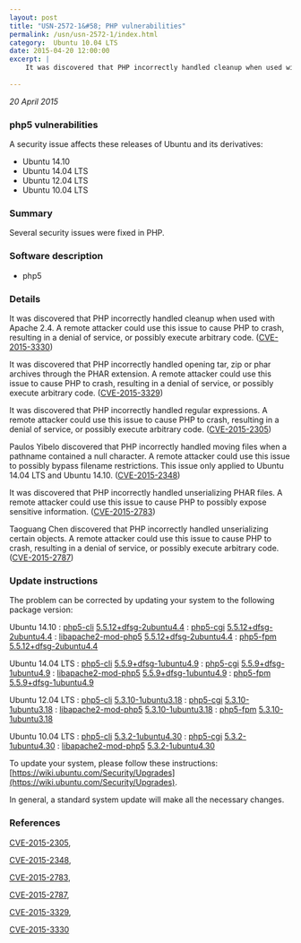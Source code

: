```yaml
---
layout: post
title: "USN-2572-1&#58; PHP vulnerabilities"
permalink: /usn/usn-2572-1/index.html
category:  Ubuntu 10.04 LTS
date: 2015-04-20 12:00:00
excerpt: |
    It was discovered that PHP incorrectly handled cleanup when used with Apache 2.4. A remote attacker could use this issue to cause PHP to crash, resulting in a denial of service, or possibly execute arbitrary code. ([CVE-2015-3330](http://people.ubuntu.com/~ubuntu-security/cve/CVE-2015-3330))
    
--- 
```

 
 

*20 April 2015*

### php5 vulnerabilities

A security issue affects these releases of Ubuntu and its derivatives:

* Ubuntu 14.10
* Ubuntu 14.04 LTS
* Ubuntu 12.04 LTS
* Ubuntu 10.04 LTS

### Summary

Several security issues were fixed in PHP. 

### Software description

* php5 

### Details

It was discovered that PHP incorrectly handled cleanup when used with Apache 2.4. A remote attacker could use this issue to cause PHP to crash, resulting in a denial of service, or possibly execute arbitrary code. ([CVE-2015-3330](http://people.ubuntu.com/~ubuntu-security/cve/CVE-2015-3330))

It was discovered that PHP incorrectly handled opening tar, zip or phar archives through the PHAR extension. A remote attacker could use this issue to cause PHP to crash, resulting in a denial of service, or possibly execute arbitrary code. ([CVE-2015-3329](http://people.ubuntu.com/~ubuntu-security/cve/CVE-2015-3329))

It was discovered that PHP incorrectly handled regular expressions. A remote attacker could use this issue to cause PHP to crash, resulting in a denial of service, or possibly execute arbitrary code. ([CVE-2015-2305](http://people.ubuntu.com/~ubuntu-security/cve/CVE-2015-2305))

Paulos Yibelo discovered that PHP incorrectly handled moving files when a pathname contained a null character. A remote attacker could use this issue to possibly bypass filename restrictions. This issue only applied to Ubuntu 14.04 LTS and Ubuntu 14.10. ([CVE-2015-2348](http://people.ubuntu.com/~ubuntu-security/cve/CVE-2015-2348))

It was discovered that PHP incorrectly handled unserializing PHAR files. A remote attacker could use this issue to cause PHP to possibly expose sensitive information. ([CVE-2015-2783](http://people.ubuntu.com/~ubuntu-security/cve/CVE-2015-2783))

Taoguang Chen discovered that PHP incorrectly handled unserializing certain objects. A remote attacker could use this issue to cause PHP to crash, resulting in a denial of service, or possibly execute arbitrary code. ([CVE-2015-2787](http://people.ubuntu.com/~ubuntu-security/cve/CVE-2015-2787)) 

### Update instructions

The problem can be corrected by updating your system to the following package version:

Ubuntu 14.10
 : [php5-cli](https://launchpad.net/ubuntu/+source/php5) <span> [5.5.12+dfsg-2ubuntu4.4](https://launchpad.net/ubuntu/+source/php5/5.5.12+dfsg-2ubuntu4.4) </span> 
 : [php5-cgi](https://launchpad.net/ubuntu/+source/php5) <span> [5.5.12+dfsg-2ubuntu4.4](https://launchpad.net/ubuntu/+source/php5/5.5.12+dfsg-2ubuntu4.4) </span> 
 : [libapache2-mod-php5](https://launchpad.net/ubuntu/+source/php5) <span> [5.5.12+dfsg-2ubuntu4.4](https://launchpad.net/ubuntu/+source/php5/5.5.12+dfsg-2ubuntu4.4) </span> 
 : [php5-fpm](https://launchpad.net/ubuntu/+source/php5) <span> [5.5.12+dfsg-2ubuntu4.4](https://launchpad.net/ubuntu/+source/php5/5.5.12+dfsg-2ubuntu4.4) </span> 

Ubuntu 14.04 LTS
 : [php5-cli](https://launchpad.net/ubuntu/+source/php5) <span> [5.5.9+dfsg-1ubuntu4.9](https://launchpad.net/ubuntu/+source/php5/5.5.9+dfsg-1ubuntu4.9) </span> 
 : [php5-cgi](https://launchpad.net/ubuntu/+source/php5) <span> [5.5.9+dfsg-1ubuntu4.9](https://launchpad.net/ubuntu/+source/php5/5.5.9+dfsg-1ubuntu4.9) </span> 
 : [libapache2-mod-php5](https://launchpad.net/ubuntu/+source/php5) <span> [5.5.9+dfsg-1ubuntu4.9](https://launchpad.net/ubuntu/+source/php5/5.5.9+dfsg-1ubuntu4.9) </span> 
 : [php5-fpm](https://launchpad.net/ubuntu/+source/php5) <span> [5.5.9+dfsg-1ubuntu4.9](https://launchpad.net/ubuntu/+source/php5/5.5.9+dfsg-1ubuntu4.9) </span> 

Ubuntu 12.04 LTS
 : [php5-cli](https://launchpad.net/ubuntu/+source/php5) <span> [5.3.10-1ubuntu3.18](https://launchpad.net/ubuntu/+source/php5/5.3.10-1ubuntu3.18) </span> 
 : [php5-cgi](https://launchpad.net/ubuntu/+source/php5) <span> [5.3.10-1ubuntu3.18](https://launchpad.net/ubuntu/+source/php5/5.3.10-1ubuntu3.18) </span> 
 : [libapache2-mod-php5](https://launchpad.net/ubuntu/+source/php5) <span> [5.3.10-1ubuntu3.18](https://launchpad.net/ubuntu/+source/php5/5.3.10-1ubuntu3.18) </span> 
 : [php5-fpm](https://launchpad.net/ubuntu/+source/php5) <span> [5.3.10-1ubuntu3.18](https://launchpad.net/ubuntu/+source/php5/5.3.10-1ubuntu3.18) </span> 

Ubuntu 10.04 LTS
 : [php5-cli](https://launchpad.net/ubuntu/+source/php5) <span> [5.3.2-1ubuntu4.30](https://launchpad.net/ubuntu/+source/php5/5.3.2-1ubuntu4.30) </span> 
 : [php5-cgi](https://launchpad.net/ubuntu/+source/php5) <span> [5.3.2-1ubuntu4.30](https://launchpad.net/ubuntu/+source/php5/5.3.2-1ubuntu4.30) </span> 
 : [libapache2-mod-php5](https://launchpad.net/ubuntu/+source/php5) <span> [5.3.2-1ubuntu4.30](https://launchpad.net/ubuntu/+source/php5/5.3.2-1ubuntu4.30) </span> 

To update your system, please follow these instructions: [https://wiki.ubuntu.com/Security/Upgrades](https://wiki.ubuntu.com/Security/Upgrades).

In general, a standard system update will make all the necessary changes. 

### References

 
 [CVE-2015-2305](http://people.ubuntu.com/~ubuntu-security/cve/CVE-2015-2305), 

 [CVE-2015-2348](http://people.ubuntu.com/~ubuntu-security/cve/CVE-2015-2348), 

 [CVE-2015-2783](http://people.ubuntu.com/~ubuntu-security/cve/CVE-2015-2783), 

 [CVE-2015-2787](http://people.ubuntu.com/~ubuntu-security/cve/CVE-2015-2787), 

 [CVE-2015-3329](http://people.ubuntu.com/~ubuntu-security/cve/CVE-2015-3329), 

 [CVE-2015-3330](http://people.ubuntu.com/~ubuntu-security/cve/CVE-2015-3330)
 

